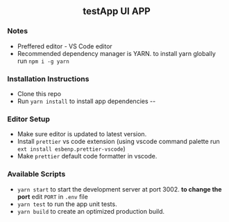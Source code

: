 <h2 style="text-align: center;">testApp  UI APP</h2>

### Notes

- Preffered editor - VS Code editor
- Recommended dependency manager is YARN. to install yarn globally run `npm i -g yarn`

### Installation Instructions

- Clone this repo
- Run `yarn install` to install app dependencies --

### Editor Setup

- Make sure editor is updated to latest version.
- Install `prettier` vs code extension (using vscode command palette run `ext install esbenp.prettier-vscode`)
- Make `prettier` default code formatter in vscode.

### Available Scripts

- `yarn start` to start the development server at port 3002. **to change the port** edit `PORT` in `.env` file
- `yarn test` to run the app unit tests.
- `yarn build` to create an optimized production build.
